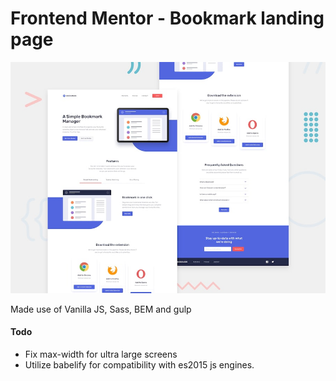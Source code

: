 # Frontend Mentor - Bookmark landing page

![Design preview for the Bookmark landing page coding challenge](./design/desktop-preview.jpg)

Made use of Vanilla JS, Sass, BEM and gulp

#### Todo
*   Fix max-width for ultra large screens
*   Utilize babelify for compatibility with es2015 js engines. 
